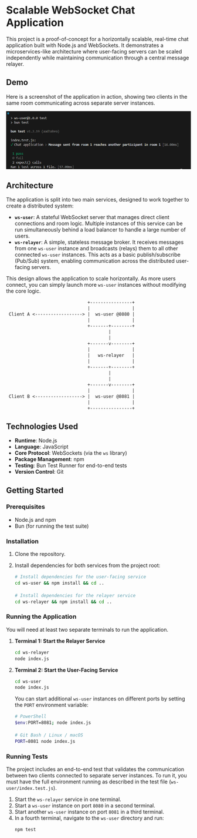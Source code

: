 # Scalable WebSocket Chat Application

This project is a proof-of-concept for a horizontally scalable, real-time chat application built with Node.js and WebSockets. It demonstrates a microservices-like architecture where user-facing servers can be scaled independently while maintaining communication through a central message relayer.

## Demo

Here is a screenshot of the application in action, showing two clients in the same room communicating across separate server instances.

![Chat Application Demo](./assets/ScreenshotChatConn.png)

## Architecture

The application is split into two main services, designed to work together to create a distributed system:

*   **`ws-user`**: A stateful WebSocket server that manages direct client connections and room logic. Multiple instances of this service can be run simultaneously behind a load balancer to handle a large number of users.
*   **`ws-relayer`**: A simple, stateless message broker. It receives messages from one `ws-user` instance and broadcasts (relays) them to all other connected `ws-user` instances. This acts as a basic publish/subscribe (Pub/Sub) system, enabling communication across the distributed user-facing servers.

This design allows the application to scale horizontally. As more users connect, you can simply launch more `ws-user` instances without modifying the core logic.

```
                               +----------------+
                               |                |
 Client A <------------------> |  ws-user @8080 |
                               |                |
                               +-------+--------+
                                       |
                                       |
                               +-------v--------+
                               |                |
                               |   ws-relayer   |
                               |                |
                               +-------+--------+
                                       |
                                       |
                               +-------v--------+
                               |                |
 Client B <------------------> |  ws-user @8081 |
                               |                |
                               +----------------+
```

## Technologies Used

*   **Runtime**: Node.js
*   **Language**: JavaScript
*   **Core Protocol**: WebSockets (via the `ws` library)
*   **Package Management**: npm
*   **Testing**: Bun Test Runner for end-to-end tests
*   **Version Control**: Git

## Getting Started

### Prerequisites

*   Node.js and npm
*   Bun (for running the test suite)

### Installation

1.  Clone the repository.
2.  Install dependencies for both services from the project root:

    ```sh
    # Install dependencies for the user-facing service
    cd ws-user && npm install && cd ..

    # Install dependencies for the relayer service
    cd ws-relayer && npm install && cd ..
    ```

### Running the Application

You will need at least two separate terminals to run the application.

1.  **Terminal 1: Start the Relayer Service**
    ```sh
    cd ws-relayer
    node index.js
    ```

2.  **Terminal 2: Start the User-Facing Service**
    ```sh
    cd ws-user
    node index.js
    ```
    You can start additional `ws-user` instances on different ports by setting the `PORT` environment variable:
    ```sh
    # PowerShell
    $env:PORT=8081; node index.js

    # Git Bash / Linux / macOS
    PORT=8081 node index.js
    ```

### Running Tests

The project includes an end-to-end test that validates the communication between two clients connected to separate server instances. To run it, you must have the full environment running as described in the test file (`ws-user/index.test.js`).

1.  Start the `ws-relayer` service in one terminal.
2.  Start a `ws-user` instance on port `8080` in a second terminal.
3.  Start another `ws-user` instance on port `8081` in a third terminal.
4.  In a fourth terminal, navigate to the `ws-user` directory and run:
    ```sh
    npm test
    ```